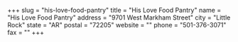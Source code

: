 +++
slug = "his-love-food-pantry"
title = "His Love Food Pantry"
name = "His Love Food Pantry"
address = "9701 West Markham Street"
city = "Little Rock"
state = "AR"
postal = "72205"
website = ""
phone = "501-376-3071"
fax = ""
+++
